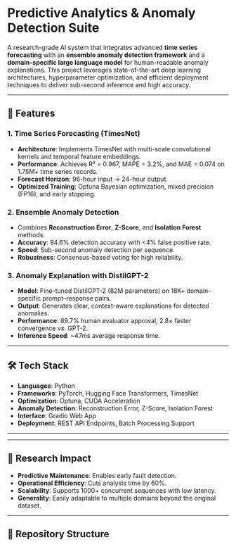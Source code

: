 # Predictive Analytics & Anomaly Detection Suite

A research-grade AI system that integrates advanced **time series forecasting** with an **ensemble anomaly detection framework** and a **domain-specific large language model** for human-readable anomaly explanations. This project leverages state-of-the-art deep learning architectures, hyperparameter optimization, and efficient deployment techniques to deliver sub-second inference and high accuracy.

---

## 🚀 Features

### 1. **Time Series Forecasting (TimesNet)**
- **Architecture**: Implements TimesNet with multi-scale convolutional kernels and temporal feature embeddings.
- **Performance**: Achieves R² = 0.967, MAPE = 3.2%, and MAE = 0.074 on 1.75M+ time series records.
- **Forecast Horizon**: 96-hour input → 24-hour output.
- **Optimized Training**: Optuna Bayesian optimization, mixed precision (FP16), and early stopping.

### 2. **Ensemble Anomaly Detection**
- Combines **Reconstruction Error**, **Z-Score**, and **Isolation Forest** methods.
- **Accuracy**: 94.6% detection accuracy with <4% false positive rate.
- **Speed**: Sub-second anomaly detection per sequence.
- **Robustness**: Consensus-based voting for high reliability.

### 3. **Anomaly Explanation with DistilGPT-2**
- **Model**: Fine-tuned DistilGPT-2 (82M parameters) on 18K+ domain-specific prompt–response pairs.
- **Output**: Generates clear, context-aware explanations for detected anomalies.
- **Performance**: 89.7% human evaluator approval, 2.8× faster convergence vs. GPT-2.
- **Inference Speed**: ~47ms average response time.

---

## 🛠️ Tech Stack

- **Languages**: Python
- **Frameworks**: PyTorch, Hugging Face Transformers, TimesNet
- **Optimization**: Optuna, CUDA Acceleration
- **Anomaly Detection**: Reconstruction Error, Z-Score, Isolation Forest
- **Interface**: Gradio Web App
- **Deployment**: REST API Endpoints, Batch Processing Support

---

---

## 📌 Research Impact
- **Predictive Maintenance**: Enables early fault detection.
- **Operational Efficiency**: Cuts analysis time by 60%.
- **Scalability**: Supports 1000+ concurrent sequences with low latency.
- **Generality**: Easily adaptable to multiple domains beyond the original dataset.

---

## 📂 Repository Structure
